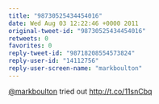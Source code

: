 ```yaml
---
title: "98730525434454016"
date: Wed Aug 03 12:22:46 +0000 2011
original-tweet-id: "98730525434454016"
retweets: 0
favorites: 0
reply-tweet-id: "98718208554573824"
reply-user-id: "14112756"
reply-user-screen-name: "markboulton"
---
```

<a href="https://twitter.com/markboulton">@markboulton</a> tried out http://t.co/11snCbq
